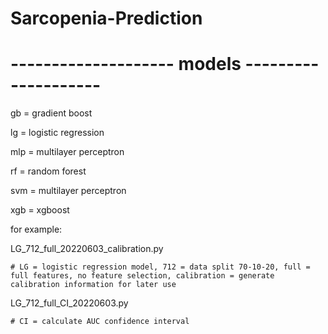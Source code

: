 # Sarcopenia-Prediction

# -------------------- models --------------------
gb = gradient boost

lg = logistic regression

mlp = multilayer perceptron

rf = random forest

svm = multilayer perceptron

xgb = xgboost

for example:

LG_712_full_20220603_calibration.py

    # LG = logistic regression model, 712 = data split 70-10-20, full = full features, no feature selection, calibration = generate calibration information for later use
    
LG_712_full_CI_20220603.py

    # CI = calculate AUC confidence interval
